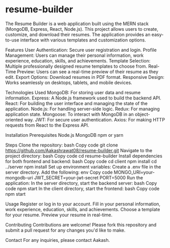 # resume-builder
The Resume Builder is a web application built using the MERN stack (MongoDB, Express, React, Node.js). This project allows users to create, customize, and download their resumes. The application provides an easy-to-use interface with various templates and customization options.

Features
User Authentication: Secure user registration and login.
Profile Management: Users can manage their personal information, work experience, education, skills, and achievements.
Template Selection: Multiple professionally designed resume templates to choose from.
Real-Time Preview: Users can see a real-time preview of their resume as they edit.
Export Options: Download resumes in PDF format.
Responsive Design: Works seamlessly on desktops, tablets, and mobile devices.

Technologies Used
MongoDB: For storing user data and resume information.
Express: A Node.js framework used to build the backend API.
React: For building the user interface and managing the state of the application.
Node.js: For handling server-side logic.
Redux: For managing application state.
Mongoose: To interact with MongoDB in an object-oriented way.
JWT: For secure user authentication.
Axios: For making HTTP requests from React to the Express API.

Installation
Prerequisites
Node.js
MongoDB
npm or yarn

Steps
Clone the repository:
bash
Copy code
git clone https://github.com/Aakashrawat08/resume-builder.git
Navigate to the project directory:
bash
Copy code
cd resume-builder
Install dependencies for both frontend and backend:
bash
Copy code
cd client
npm install
cd ../server
npm install
Set up environment variables:
Create a .env file in the server directory.
Add the following:
env
Copy code
MONGO_URI=your-mongodb-uri
JWT_SECRET=your-jwt-secret
PORT=5000
Run the application:
In the server directory, start the backend server:
bash
Copy code
npm start
In the client directory, start the frontend:
bash
Copy code
npm start

Usage
Register or log in to your account.
Fill in your personal information, work experience, education, skills, and achievements.
Choose a template for your resume.
Preview your resume in real-time.

Contributing
Contributions are welcome! Please fork this repository and submit a pull request for any changes you'd like to make.


Contact
For any inquiries, please contact Aakash.